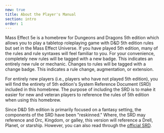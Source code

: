 ```yaml
---
new: true
title: About the Player's Manual
section: intro
order: 1
---
```

Mass Effect 5e is a homebrew for Dungeons and Dragons 5th edition which allows you to play a tabletop roleplaying game
with D&D 5th edition rules but set in the Mass Effect Universe. If you have played 5th edition, many of the rules
and rule syntaxes will feel familiar to you. For your convenience, completely new rules will be tagged with a
<v-chip color="secondary" text-color="white" class="v-chip--x-small">new</v-chip> badge. This indicates an entirely new
rule or mechanic. Changes to rules will be tagged with a
<v-chip color="orange accent-2" text-color="black" class="v-chip--x-small">change</v-chip> badge. This indicates a rule
change, augmentation, or extension.

For entirely new players (i.e., players who have not played 5th edition), you will find the entirety of 5th edition's
System Reference Document (SRD) included in this homebrew. The purpose of including the SRD is to make it easier for
new and veteran players to reference the rules of 5th edition when using this homebrew.

Since D&D 5th edition is primarily focused on a fantasy setting, the components of the SRD have been "reskinned." Where,
the SRD may reference and Orc, Kingdom, or galley, this version will reference a Drell, Planet, or starship. However, you
can also read through the <a href="http://dnd.wizards.com/articles/features/basicrules" target="_blank">official SRD</a>.
